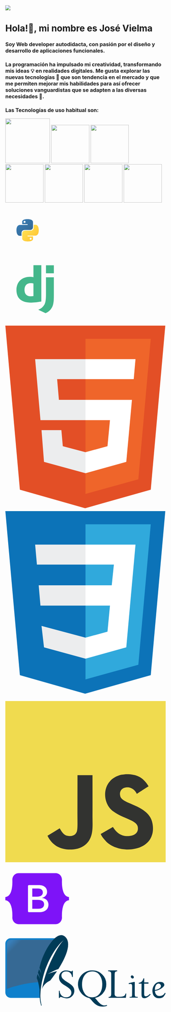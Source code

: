 <div class="container">
  <img src="https://github.com/user-attachments/assets/9c2e207a-0c22-40fd-a91b-efa915a50826">
</div>

<div class="container">
  <h1>Hola!👋, mi nombre es José Vielma</h1>
  <h3>Soy Web developer autodidacta, con pasión por el diseño y desarrollo de aplicaciones funcionales. </h3>
</div>

<div class="container">
  <h3>
    La programación ha impulsado mi creatividad, transformando mis ideas 💡 en realidades digitales. Me gusta explorar las nuevas tecnologías 🤖 que son tendencia en el mercado y que me permiten mejorar mis habilidades para así ofrecer soluciones vanguardistas que se adapten a las diversas necesidades 🚀.
  </h3>
</div>

<div class="container">
  <h3>
    Las Tecnologías de uso habitual son:
  </h3>
</div>

<!--Logos-->
<div class="container">
  <div class="row">
    <div class="col">
      <img src="https://github.com/VielmaDev/Introduction/assets/121409131/6256ad4c-fbb0-4393-b4f6-c70be08bd5ed" width="140px" height="140px" name="Python">
      <img src="https://github.com/VielmaDev/Introduction/assets/121409131/7986692d-1680-4b7e-a421-4784ed293d5d" width="120px" height="120px" name="Django">
      <img src="https://github.com/VielmaDev/Introduction/assets/121409131/5fec75b2-993f-47a2-a0c3-af1fb417067f" width="120px" height="120px" name="Html">
       <img src="https://github.com/VielmaDev/Introduction/assets/121409131/2402c0a2-e4d6-4f17-9949-92178f4eeed5" width="120px" height="120px" name="CSS">
      <img src="https://github.com/VielmaDev/Introduction/assets/121409131/b9874971-67ef-40a5-a6e4-243980da9c0c" width="120px" height="120px" name="JavaScript">
      <img src="https://github.com/VielmaDev/Introduction/assets/121409131/320d88d8-d51e-4300-8171-8ca888e23dc0" width="120px" height="120px" name="Bootstrap">
      <img src="https://github.com/VielmaDev/Introduction/assets/121409131/02e92a20-dbe0-46e3-90bb-a1284add5a18)" width="120px" height="120px" name="Sqlite">


<!--Logo Python-->
<svg xmlns="http://www.w3.org/2000/svg" width="140" height="140" fill="none" viewBox="0 0 64 64"><path fill="url(#a)" d="M31.885 16c-8.124 0-7.617 3.523-7.617 3.523l.01 3.65h7.752v1.095H21.197S16 23.678 16 31.876c0 8.196 4.537 7.906 4.537 7.906h2.708v-3.804s-.146-4.537 4.465-4.537h7.688s4.32.07 4.32-4.175v-7.019S40.374 16 31.885 16zm-4.275 2.454a1.394 1.394 0 1 1 0 2.79 1.393 1.393 0 0 1-1.395-1.395c0-.771.624-1.395 1.395-1.395z"/><path fill="url(#b)" d="M32.115 47.833c8.124 0 7.617-3.523 7.617-3.523l-.01-3.65H31.97v-1.095h10.832S48 40.155 48 31.958c0-8.197-4.537-7.906-4.537-7.906h-2.708v3.803s.146 4.537-4.465 4.537h-7.688s-4.32-.07-4.32 4.175v7.019s-.656 4.247 7.833 4.247zm4.275-2.454a1.393 1.393 0 0 1-1.395-1.395 1.394 1.394 0 1 1 1.395 1.395z"/><defs><linearGradient id="a" x1="19.075" x2="34.898" y1="18.782" y2="34.658" gradientUnits="userSpaceOnUse"><stop stop-color="#387EB8"/><stop offset="1" stop-color="#366994"/></linearGradient><linearGradient id="b" x1="28.809" x2="45.803" y1="28.882" y2="45.163" gradientUnits="userSpaceOnUse"><stop stop-color="#FFE052"/><stop offset="1" stop-color="#FFC331"/></linearGradient></defs></svg>

<!--Logo Django-->
<svg xmlns="http://www.w3.org/2000/svg" width="200" height="200" viewBox="0 0 32 32"><path d="M14.135 4H18.1v18.169a26.218 26.218 0 0 1-5.143.535c-4.842-.005-7.362-2.168-7.362-6.322 0-4 2.673-6.6 6.816-6.6a6.448 6.448 0 0 1 1.724.2V4Zm0 9.142a3.992 3.992 0 0 0-1.337-.2c-2 0-3.163 1.223-3.163 3.366 0 2.087 1.107 3.239 3.138 3.239a9.355 9.355 0 0 0 1.362-.1v-6.3Z" style="fill:#44b78b"/><path d="M24.4 10.059v9.1c0 3.133-.235 4.639-.923 5.938A6.316 6.316 0 0 1 20.237 28l-3.678-1.733a5.708 5.708 0 0 0 3.141-2.629c.566-1.121.745-2.42.745-5.837v-7.742ZM20.441 4.02h3.964v4.028h-3.964z" style="fill:#44b78b"/></svg>

<!--Logo Html-->
<svg xmlns="http://www.w3.org/2000/svg" viewBox="0 0 452 520">
  <path fill="#e34f26" d="M41 460L0 0h451l-41 460-185 52" />
  <path fill="#ef652a" d="M226 472l149-41 35-394H226" />
  <path fill="#ecedee" d="M226 208h-75l-5-58h80V94H84l15 171h127zm0 147l-64-17-4-45h-56l7 89 117 32z"/>
  <path fill="#fff" d="M226 265h69l-7 73-62 17v59l115-32 16-174H226zm0-171v56h136l5-56z"/>
</svg>

<!--Logo CSS-->
 <svg xmlns="http://www.w3.org/2000/svg" viewBox="0 0 452 520">
      <path fill="#0c73b8" d="M41 460L0 0h451l-41 460-185 52"/>
      <path fill="#30a9dc" d="M226 472l149-41 35-394H226"/>
      <path fill="#ecedee" d="M226 208H94l5 57h127zm0-114H84l5 56h137zm0 261l-124-33 7 60 117 32z"/>
      <path fill="#fff" d="M226 265h69l-7 73-62 17v59l115-32 26-288H226v56h80l-6 58h-74z"/>
  </svg>

  <!--JavaScript-->
  <svg xmlns="http://www.w3.org/2000/svg" width="2500" height="2500" viewBox="0 0 1052 1052"><path fill="#f0db4f" d="M0 0h1052v1052H0z"/><path d="M965.9 801.1c-7.7-48-39-88.3-131.7-125.9-32.2-14.8-68.1-25.399-78.8-49.8-3.8-14.2-4.3-22.2-1.9-30.8 6.9-27.9 40.2-36.6 66.6-28.6 17 5.7 33.1 18.801 42.8 39.7 45.4-29.399 45.3-29.2 77-49.399-11.6-18-17.8-26.301-25.4-34-27.3-30.5-64.5-46.2-124-45-10.3 1.3-20.699 2.699-31 4-29.699 7.5-58 23.1-74.6 44-49.8 56.5-35.6 155.399 25 196.1 59.7 44.8 147.4 55 158.6 96.9 10.9 51.3-37.699 67.899-86 62-35.6-7.4-55.399-25.5-76.8-58.4-39.399 22.8-39.399 22.8-79.899 46.1 9.6 21 19.699 30.5 35.8 48.7 76.2 77.3 266.899 73.5 301.1-43.5 1.399-4.001 10.6-30.801 3.199-72.101zm-394-317.6h-98.4c0 85-.399 169.4-.399 254.4 0 54.1 2.8 103.7-6 118.9-14.4 29.899-51.7 26.2-68.7 20.399-17.3-8.5-26.1-20.6-36.3-37.699-2.8-4.9-4.9-8.7-5.601-9-26.699 16.3-53.3 32.699-80 49 13.301 27.3 32.9 51 58 66.399 37.5 22.5 87.9 29.4 140.601 17.3 34.3-10 63.899-30.699 79.399-62.199 22.4-41.3 17.6-91.3 17.4-146.6.5-90.2 0-180.4 0-270.9z" fill="#323330"/></svg>

<!--Logo Bootstrap-->
<svg viewBox="0 0 256 204" xmlns="http://www.w3.org/2000/svg" width="200" height="200" preserveAspectRatio="xMidYMid"><path fill="#7E13F8" d="M53.172 0C38.565 0 27.756 12.785 28.24 26.65c.465 13.32-.139 30.573-4.482 44.642C19.402 85.402 12.034 94.34 0 95.488v12.956c12.034 1.148 19.402 10.086 23.758 24.197 4.343 14.069 4.947 31.32 4.482 44.641-.484 13.863 10.325 26.65 24.934 26.65h149.673c14.608 0 25.414-12.785 24.93-26.65-.464-13.32.139-30.572 4.482-44.641 4.359-14.11 11.707-23.05 23.741-24.197V95.488c-12.034-1.148-19.382-10.086-23.74-24.196-4.344-14.067-4.947-31.321-4.483-44.642C228.261 12.787 217.455 0 202.847 0H53.17h.002ZM173.56 125.533c0 19.092-14.24 30.67-37.872 30.67h-40.23a4.339 4.339 0 0 1-4.338-4.339V52.068a4.339 4.339 0 0 1 4.339-4.34h39.999c19.705 0 32.637 10.675 32.637 27.063 0 11.503-8.7 21.801-19.783 23.604v.601c15.089 1.655 25.248 12.104 25.248 26.537Zm-42.26-64.05h-22.937v32.4h19.32c14.934 0 23.17-6.014 23.17-16.764 0-10.073-7.082-15.636-19.552-15.636Zm-22.937 45.256v35.705h23.782c15.548 0 23.786-6.239 23.786-17.965 0-11.728-8.467-17.742-24.786-17.742h-22.782v.002Z"/></svg>

<!--Logo Sqlite-->
<svg xmlns="http://www.w3.org/2000/svg" preserveAspectRatio="xMidYMid" viewBox="0 0 512 228">
  <defs>
    <linearGradient x1="57.7%" y1="2%" x2="57.7%" y2="94.4%" id="a">
      <stop stop-color="#97D9F6" offset="0%"/>
      <stop stop-color="#0F80CC" offset="92%"/>
      <stop stop-color="#0F80CC" offset="100%"/>
    </linearGradient>
  </defs>
  <path d="M194.5 112c-6.8 0-12.3 2-16.6 6.1-4.3 4-6.4 9.3-6.4 15.8a23.3 23.3 0 0 0 6.5 17c2.2 2.4 6.6 5.6 13.2 9.7 8 5 13.4 9 16 12 2.5 3.2 3.7 6.4 3.7 9.9 0 4.5-1.5 8.2-4.6 11a18 18 0 0 1-12.4 4 20.1 20.1 0 0 1-20.3-20.8h-2.5v22.9h2.5c.8-2.2 1.8-3.3 3.2-3.3.7 0 2.3.4 4.7 1.3 6 2.1 10.9 3.2 14.7 3.2a23 23 0 0 0 17-7 23.2 23.2 0 0 0 2.4-30.8c-3-4-9-8.6-18-14a59.5 59.5 0 0 1-15-11.3c-2.3-3-3.5-6.1-3.5-9.7 0-3.8 1.5-7 4.2-9.2 2.8-2.3 6.5-3.5 11-3.5 5.2 0 9.5 1.5 12.9 4.6 3.3 3 5.3 7.4 5.9 12.8h2.5V113h-2.3a6 6 0 0 1-.8 2c-.3.3-.7.4-1.4.4a17 17 0 0 1-4.3-1 38.6 38.6 0 0 0-12.3-2.3Zm82.4 0a44.6 44.6 0 0 0-39 22.2 43.5 43.5 0 0 0 4.5 50.2c7 8.2 15.3 13.3 25 15.3 2.1 1.1 5.3 4.1 9.4 9 4.7 5.3 8.6 9.3 11.9 11.6A35.6 35.6 0 0 0 311 227c5.3 0 10-.9 14-2.7l-.9-2.3a20.1 20.1 0 0 1-18.7-2.3c-3.6-2.5-8.3-7.1-13.8-14a47.6 47.6 0 0 0-5.4-6.1c10.6-2 19.3-7.2 26-15.4a42.8 42.8 0 0 0 10.2-28 42 42 0 0 0-13.2-31.4 44.8 44.8 0 0 0-32.4-12.9Zm51.4 0 .1 2.7c5.5 0 8.6 1.7 9.3 5 .3 1.1.4 3.3.4 6.4v59.6c0 4.5-.7 7.3-2 8.6-1.1 1.2-3.2 2-6.2 2.3l-.1 2.6h55.1l1.4-13.5h-2.5c-.7 3.7-2.3 6.3-5 7.8a30.5 30.5 0 0 1-14 2.3h-5.2c-6 0-9.5-2.2-10.5-6.6-.2-.9-.2-1.8-.2-2.8l.2-60.3c0-4.4.5-7.4 1.7-8.9 1.2-1.4 3.3-2.3 6.4-2.5l-.2-2.7h-28.7Zm-50.6 3.3a28 28 0 0 1 23 11.2 48 48 0 0 1 8.8 30.5c0 12.3-3 22.1-8.9 29.5a29 29 0 0 1-23.7 11c-9.5 0-17.2-3.8-23-11.4a47.1 47.1 0 0 1-8.9-29.6c0-12.5 3-22.5 9-30 5.9-7.5 13.8-11.2 23.7-11.2Zm126.9 12.8c-1.3 0-2.4.5-3.1 1.4-.8 1-1 2-.8 3.4a6 6 0 0 0 2.2 3.4c1.1 1 2.4 1.4 3.7 1.4 1.3 0 2.3-.5 3-1.4.7-1 1-2.1.7-3.4-.3-1.4-1-2.5-2-3.4a5.6 5.6 0 0 0-3.7-1.4Zm36.4 9.2c-2.3 8.8-7.3 13.5-14.9 14.3l.1 2.5h8.9l-.2 29.8c0 5.1.2 8.5.5 10.2 1 4.2 3.6 6.3 8.1 6.3 6.6 0 13.4-4 20.6-12l-2.2-1.8c-5.2 5.2-9.7 7.8-13.7 7.8-2.5 0-4-1.4-4.6-4.2l-.2-2.4v-33.7h13.7l-.2-4h-13.4v-12.8H441Zm52.4 11.2c-7.6 0-13.7 3.7-18.5 11a31.3 31.3 0 0 0-4.4 24.4 21 21 0 0 0 6.7 12.2 19 19 0 0 0 12.7 4.3c4.7 0 11.4-1.2 14.1-3.7 2.8-2.4 5.4-6.3 7.8-11.7l-2-2a20.6 20.6 0 0 1-17.1 10.5c-8 0-12.8-4.3-14.6-13l-.5-3.5a46 46 0 0 0 21.4-8c4.8-3.8 9.6-7.9 8.7-12.1a9.9 9.9 0 0 0-3.9-6c-2-1.6-7.4-2.4-10.4-2.4Zm-83 .3-16.3 3.8v2.9l5.7-.7c2.7 0 4.3 1.2 4.8 3.7.2.8.3 2 .4 3.4l-.2 26.8c0 3.7-.5 5.8-1.3 6.5-.8.6-3 1-6.6 1v2.5h25.9v-2.5c-3.7 0-6-.3-7-.9-1-.5-1.8-1.5-2.1-3-.2-1.2-.3-3.1-.4-5.7l.1-37.8h-3Zm78.9 5c1.6 0 3 .6 4.6 1.8a7 7 0 0 1 2.8 4c1.4 7-4.9 12-19 14.7a25 25 0 0 1 2.7-14.1c2.3-4.3 5.3-6.4 8.9-6.4Z" fill="#003B57"/>
  <path d="M157.9 10H17C7.7 10 0 17.7 0 27v155.2c0 9.4 7.7 17.2 17.1 17.2h92.7c-1-46.2 14.7-135.7 48-189.5Z" fill="#0F80CC"/>
  <path d="M152.8 15H17C10.5 15 5 20.4 5 27V171c30.7-11.8 76.8-22 108.7-21.5a989.7 989.7 0 0 1 39-134.5Z" fill="url(#a)"/>
  <path d="M190.7 4.9c-9.6-8.6-21.3-5.2-32.8 5a81.4 81.4 0 0 0-5.1 5c-19.7 21-38 59.7-43.7 89.2a81.5 81.5 0 0 1 5.8 17.7l.8 3.5-.9-2.8a173.8 173.8 0 0 0-.8-2 172 172 0 0 0-6.4-12.1l-3.5 11c4.5 8.2 7.3 22.4 7.3 22.4l-1.4-4.1c-1-2.9-6-11.7-7.2-13.7-2 7.5-2.8 12.6-2.1 13.8 1.4 2.4 2.7 6.5 4 11a257.6 257.6 0 0 1 4.6 25c-.3 8.6-.1 17.6.5 25.7a91 91 0 0 0 4.7 24.8l1.5-.8a111 111 0 0 1-3.9-37c.9-22.5 6-49.5 15.6-77.7 16-42.5 38.4-76.6 58.8-93-18.6 17-43.8 71.4-51.4 91.6a365.7 365.7 0 0 0-18 64c6.2-19 26.4-27.2 26.4-27.2s9.8-12.2 21.4-29.6a210 210 0 0 0-22.1 6l-7.1 3s18.1-11 33.7-16C191 73.8 214.2 25.9 190.7 4.9" fill="#003B57"/>
</svg>

   </div>
  </div>
</div>

